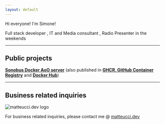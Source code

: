 ```yaml
---
layout: default
---
```


Hi everyone! I'm Simone!

Full stack developer , IT and Media consultant , Radio Presenter in the weekends

* * *

## Public projects

[**Sonobus Docker AoO server**](https://github.com/simomatte/sonobus-docker-aooserver) (also published in [**GHCR, GitHub Container Registry**](https://ghcr.io/simomatte/sonobus-docker-aooserver) and [**Docker Hub**](https://hub.docker.com/r/simomatte/sonobus-docker-aooserver))

* * *

## Business related inquiries

![matteucci.dev logo](https://www.matteucci.dev/img/logo_bbg_250.png)

For business related inquiries, please contact me @ [matteucci.dev](https://www.matteucci.dev/)
